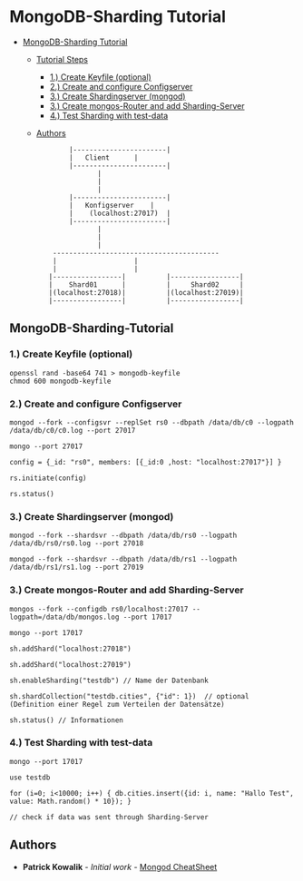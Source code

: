 # MongoDB-Sharding Tutorial

- [MongoDB-Sharding Tutorial](#mongodb-sharding-tutorial)
  * [Tutorial Steps](#mongodb-sharding-tutorial)
    + [1.) Create Keyfile (optional)](#1--create-keyfile--optional-)
    + [2.) Create and configure Configserver](#2--create-and-configure-configserver)
    + [3.) Create Shardingserver (mongod)](#3--create-shardingserver--mongod-)
    + [3.) Create mongos-Router and add Sharding-Server](#3--create-mongos-router-and-add-sharding-server)
    + [4.) Test Sharding with test-data](#4--test-sharding-with-test-data)
  * [Authors](#authors)

				|-----------------------|
				|	Client		|
				|-----------------------|
					   |
					   |
					   |
				|-----------------------|
				|	Konfigserver	|
				|    (localhost:27017)  |
				|-----------------------|
					   |
					   |
					   |
			-----------------------------------------
			|					|
			|					|
	       |-----------------|			|-----------------|
	       |    Shard01      |			|     Shard02	  |
	       |(localhost:27018)|			|(localhost:27019)|
	       |-----------------|			|-----------------|

## MongoDB-Sharding-Tutorial

### 1.) Create Keyfile (optional)
```
openssl rand -base64 741 > mongodb-keyfile
chmod 600 mongodb-keyfile
```

### 2.) Create and configure Configserver
```
mongod --fork --configsvr --replSet rs0 --dbpath /data/db/c0 --logpath /data/db/c0/c0.log --port 27017

mongo --port 27017

config = {_id: "rs0", members: [{_id:0 ,host: "localhost:27017"}] }

rs.initiate(config)

rs.status()
```

### 3.) Create Shardingserver (mongod)
```
mongod --fork --shardsvr --dbpath /data/db/rs0 --logpath /data/db/rs0/rs0.log --port 27018

mongod --fork --shardsvr --dbpath /data/db/rs1 --logpath /data/db/rs1/rs1.log --port 27019
```

### 3.) Create mongos-Router and add Sharding-Server
```
mongos --fork --configdb rs0/localhost:27017 --logpath=/data/db/mongos.log --port 17017

mongo --port 17017

sh.addShard("localhost:27018")

sh.addShard("localhost:27019")

sh.enableSharding("testdb")	// Name der Datenbank

sh.shardCollection("testdb.cities", {"id": 1})	// optional (Definition einer Regel zum Verteilen der Datensätze)
	
sh.status()	// Informationen
```

### 4.) Test Sharding with test-data
```
mongo --port 17017

use testdb
	
for (i=0; i<10000; i++) { db.cities.insert({id: i, name: "Hallo Test", value: Math.random() * 10}); }

// check if data was sent through Sharding-Server
```

## Authors

* **Patrick Kowalik** - *Initial work* - [Mongod CheatSheet](https://github.com/patrick0585/CheatSheets/mongod-sharding.md)
